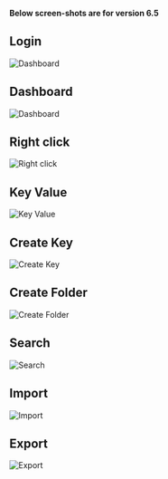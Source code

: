 **Below screen-shots are for version 6.5**

Login
--------
![Dashboard](https://i.imgur.com/LwQOSsg.png "Login")

Dashboard
--------
![Dashboard](https://i.imgur.com/pDBDbdV.png "Dashboard")

Right click
--------
![Right click](https://i.imgur.com/YHLoMLf.png "Right click")

Key Value
--------
![Key Value](https://i.imgur.com/MfgXf6v.png "Key Value")

Create Key
--------
![Create Key](https://i.imgur.com/11T6PSR.png "Create Key")

Create Folder
--------
![Create Folder](https://i.imgur.com/SSMccG3.png "Create Folder")

Search 
-------
![Search](https://i.imgur.com/60g9Was.png "Search")

Import 
-------
![Import](https://i.imgur.com/8pevOdD.png "Import")

Export
-------
![Export](https://i.imgur.com/dfJX6P3.png "Export")
